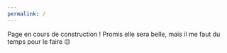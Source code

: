 ```yaml
---
permalink: /
---
```


Page en cours de construction ! Promis elle sera belle, mais il me faut du temps pour le faire 😉